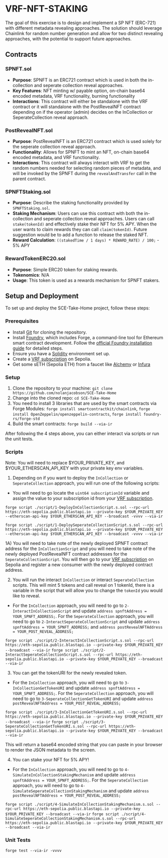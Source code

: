 # VRF-NFT-STAKING

The goal of this exercise is to design and implement a SP NFT (ERC-721) with different 
metadata revealing approaches. The solution should leverage Chainlink for random 
number generation and allow for two distinct revealing approaches, with the potential to 
support future approaches.

## Contracts

### SPNFT.sol

- **Purpose**: SPNFT is an ERC721 contract which is used in both the in-collection and seperate collection reveal approaches.
- **Key Features**: NFT minting w/ payable option, on-chain base64 encoded metadata, VRF functionality, burning functionality
- **Interactions**: This contract will either be standalone with the VRF contract or it will standalone with the PostRevealNFT contract depending on
if the operator (admin) decides on the InCollection or SeperateCollection reveal approach.

### PostRevealNFT.sol

- **Purpose**: PostRevealNFT is an ERC721 contract which is used solely for the seperate collection reveal approach.
- **Functionality**: Allows for SPNFT to mint an NFT, on-chain base64 encoded metadata, and VRF functionality.
- **Interactions**: This contract will always interact with VRF to get the random numbers needed for selecting random pieces of metadata, and will be
invoked by the SPNFT during the `revealAndTransfer` call in the parent contract.

### SPNFTStaking.sol

- **Purpose**: Describe the staking functionality provided by `SPNFTStaking.sol`.
- **Staking Mechanism**: Users can use this contract with both the in-collection and seperate collection reveal approaches. Users can call `stake(tokenId)`
and effectively stake their NFT for 5% APY. When the user wants to claim rewards they can call `claim(tokenId)`. Future suggestion would be to add a function
to release the staked NFT.
- **Reward Calculation**: `((stakedTime / 1 days) * REWARD_RATE) / 100;` - 5% APY

### RewardTokenERC20.sol

- **Purpose**: Simple ERC20 token for staking rewards.
- **Tokenomics**: N/A
- **Usage**: This token is used as a rewards mechanism for SPNFT stakers.

## Setup and Deployment

To set up and deploy the SCE-Take-Home project, follow these steps:

### Prerequisites

- Install [Git](https://git-scm.com/) for cloning the repository.
- Install [Foundry](https://getfoundry.sh/), which includes Forge, a command-line tool for Ethereum smart contract development. Follow the [official Foundry installation guide](https://book.getfoundry.sh/getting-started/installation.html) for detailed steps.
- Ensure you have a [Solidity](https://soliditylang.org/) environment set up.
- Create a [VRF subscription](https://vrf.chain.link/sepolia/) on Sepolia.
- Get some sETH (Sepolia ETH) from a faucet like [Alchemy](https://sepoliafaucet.com/) or [Infura](https://www.infura.io/faucet/sepolia)

### Setup

1) Clone the repository to your machine: `git clone https://github.com/nolanjacobson/SCE-Take-Home`
2) Change into the cloned repo: `cd SCE-Take-Home`
3) You need to install 3 libraries that are used by the smart contracts via Forge Modules: `forge install smartcontractkit/chainlink`, `forge install OpenZeppelin/openzeppelin-contracts`, `forge install foundry-rs/forge-std`
4) Build the smart contracts: `forge build --via-ir`

After following the 4 steps above, you can either interact via scripts or run the unit tests.

### Scripts

Note: You will need to replace $YOUR_PRIVATE_KEY, and $YOUR_ETHERSCAN_API_KEY with your private key env variables.

1) Depending on if you want to deploy the `InCollection` or `SeperateCollection` approach, you will run one of the following scripts:

- You will need to go locate the `uint64 subscriptionId` variable and assign the value to your subscription id from your [VRF subscription](https://vrf.chain.link/sepolia/).

```forge script ./script/1-DeployInCollectionScript.s.sol --rpc-url https://eth-sepolia.public.blastapi.io --private-key $YOUR_PRIVATE_KEY --etherscan-api-key $YOUR_ETHERSCAN_API_KEY --broadcast -vvvv --via-ir```

```forge script ./script/1-DeploySeperateCollectionScript.s.sol --rpc-url https://eth-sepolia.public.blastapi.io --private-key $YOUR_PRIVATE_KEY --etherscan-api-key $YOUR_ETHERSCAN_API_KEY --broadcast -vvvv --via-ir```


1A) You will need to take note of the newly deployed SPNFT contract address for the `InCollectionScript` and you will need to take note of the newly deployed PostRevealNFT contract addresses for the `SeperateCollectionScript`. You will then go to your [VRF subscription](https://vrf.chain.link/sepolia/) on Sepolia and register a new consumer with the newly deployed contract address.

2) You will run the interact `InCollection` or interact `SeperateCollection` scripts. This will mint 5 tokens and call reveal on 1 tokenId, there is a variable
in the script that will allow you to change the `tokenId` you would like to reveal.

- For the `InCollection` approach, you will need to go to `2-InteractInCollectionScript` and update `address spnftAddress = YOUR_SPNFT_ADDRESS;`. For the `SeperateCollection` approach, you will need to go to `2-InteractSeperateCollectionScript` and update `address spnftAddress = YOUR_SPNFT_ADDRESS;` and `address postRevealNFTAddress = YOUR_POST_REVEAL_ADDRESS;`

```forge script ./script/2-InteractInCollectionScript.s.sol --rpc-url https://eth-sepolia.public.blastapi.io --private-key $YOUR_PRIVATE_KEY --broadcast --via-ir```
```forge script ./script/2-InteractSeperateCollectionScript.s.sol --rpc-url https://eth-sepolia.public.blastapi.io --private-key $YOUR_PRIVATE_KEY --broadcast --via-ir```

3) You can get the tokenURI for the newly revealed token. 

- For the `InCollection` approach, you will need to go to `3-InCollectionGetTokenURI` and update `address spnftAddress = YOUR_SPNFT_ADDRESS;`. For the `SeperateCollection` approach, you will need to go to `3-SeperateCollectionGetTokenURI` and update `address postRevealNFTAddress = YOUR_POST_REVEAL_ADDRESS;`

```forge script ./script/3-InCollectionGetTokenURI.s.sol --rpc-url https://eth-sepolia.public.blastapi.io --private-key $YOUR_PRIVATE_KEY --broadcast --via-ir```
```forge script ./script/3-SeperateCollectionGetTokenURI.s.sol --rpc-url https://eth-sepolia.public.blastapi.io --private-key $YOUR_PRIVATE_KEY --broadcast --via-ir```

This will return a base64 encoded string that you can paste in your browser to render the JSON metadata to the screen.

4) You can stake your NFT for 5% APY!

- For the `InCollection` approach, you will need to go to `4-SimulateInCollectionStakingMechanism` and update `address spnftAddress = YOUR_SPNFT_ADDRESS;`. For the `SeperateCollection` approach, you will need to go to `4-SimulateSeperateCollectionStakingMechanism` and update `address postRevealNFTAddress = YOUR_POST_REVEAL_ADDRESS;`

```forge script ./script/4-SimulateInCollectionStakingMechanism.s.sol --rpc-url https://eth-sepolia.public.blastapi.io --private-key $YOUR_PRIVATE_KEY --broadcast --via-ir```
```forge script ./script/4-SimulateSeperateCollectionStakingMechanism.s.sol --rpc-url https://eth-sepolia.public.blastapi.io --private-key $YOUR_PRIVATE_KEY --broadcast --via-ir```

### Unit Tests

```
forge test --via-ir -vvvv
```
